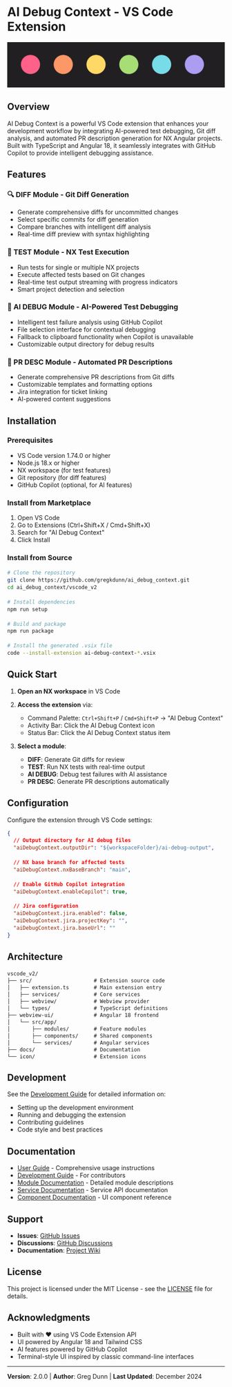 # AI Debug Context - VS Code Extension

![AI Debug Context](icon/icon.png)

## Overview

AI Debug Context is a powerful VS Code extension that enhances your development workflow by integrating AI-powered test debugging, Git diff analysis, and automated PR description generation for NX Angular projects. Built with TypeScript and Angular 18, it seamlessly integrates with GitHub Copilot to provide intelligent debugging assistance.

## Features

### 🔍 DIFF Module - Git Diff Generation
- Generate comprehensive diffs for uncommitted changes
- Select specific commits for diff generation
- Compare branches with intelligent diff analysis
- Real-time diff preview with syntax highlighting

### 🧪 TEST Module - NX Test Execution
- Run tests for single or multiple NX projects
- Execute affected tests based on Git changes
- Real-time test output streaming with progress indicators
- Smart project detection and selection

### 🤖 AI DEBUG Module - AI-Powered Test Debugging
- Intelligent test failure analysis using GitHub Copilot
- File selection interface for contextual debugging
- Fallback to clipboard functionality when Copilot is unavailable
- Customizable output directory for debug results

### 📝 PR DESC Module - Automated PR Descriptions
- Generate comprehensive PR descriptions from Git diffs
- Customizable templates and formatting options
- Jira integration for ticket linking
- AI-powered content suggestions

## Installation

### Prerequisites
- VS Code version 1.74.0 or higher
- Node.js 18.x or higher
- NX workspace (for test features)
- Git repository (for diff features)
- GitHub Copilot (optional, for AI features)

### Install from Marketplace
1. Open VS Code
2. Go to Extensions (Ctrl+Shift+X / Cmd+Shift+X)
3. Search for "AI Debug Context"
4. Click Install

### Install from Source
```bash
# Clone the repository
git clone https://github.com/gregkdunn/ai_debug_context.git
cd ai_debug_context/vscode_v2

# Install dependencies
npm run setup

# Build and package
npm run package

# Install the generated .vsix file
code --install-extension ai-debug-context-*.vsix
```

## Quick Start

1. **Open an NX workspace** in VS Code
2. **Access the extension** via:
   - Command Palette: `Ctrl+Shift+P` / `Cmd+Shift+P` → "AI Debug Context"
   - Activity Bar: Click the AI Debug Context icon
   - Status Bar: Click the AI Debug Context status item

3. **Select a module**:
   - **DIFF**: Generate Git diffs for review
   - **TEST**: Run NX tests with real-time output
   - **AI DEBUG**: Debug test failures with AI assistance
   - **PR DESC**: Generate PR descriptions automatically

## Configuration

Configure the extension through VS Code settings:

```json
{
  // Output directory for AI debug files
  "aiDebugContext.outputDir": "${workspaceFolder}/ai-debug-output",
  
  // NX base branch for affected tests
  "aiDebugContext.nxBaseBranch": "main",
  
  // Enable GitHub Copilot integration
  "aiDebugContext.enableCopilot": true,
  
  // Jira configuration
  "aiDebugContext.jira.enabled": false,
  "aiDebugContext.jira.projectKey": "",
  "aiDebugContext.jira.baseUrl": ""
}
```

## Architecture

```
vscode_v2/
├── src/                    # Extension source code
│   ├── extension.ts        # Main extension entry
│   ├── services/           # Core services
│   ├── webview/            # Webview provider
│   └── types/              # TypeScript definitions
├── webview-ui/             # Angular 18 frontend
│   └── src/app/
│       ├── modules/        # Feature modules
│       ├── components/     # Shared components
│       └── services/       # Angular services
├── docs/                   # Documentation
└── icon/                   # Extension icons
```

## Development

See the [Development Guide](docs/DEVELOPMENT_GUIDE.md) for detailed information on:
- Setting up the development environment
- Running and debugging the extension
- Contributing guidelines
- Code style and best practices

## Documentation

- [User Guide](docs/USER_GUIDE.md) - Comprehensive usage instructions
- [Development Guide](docs/DEVELOPMENT_GUIDE.md) - For contributors
- [Module Documentation](docs/MODULES.md) - Detailed module descriptions
- [Service Documentation](docs/SERVICES.md) - Service API documentation
- [Component Documentation](docs/COMPONENTS.md) - UI component reference

## Support

- **Issues**: [GitHub Issues](https://github.com/gregkdunn/ai_debug_context/issues)
- **Discussions**: [GitHub Discussions](https://github.com/gregkdunn/ai_debug_context/discussions)
- **Documentation**: [Project Wiki](https://github.com/gregkdunn/ai_debug_context/wiki)

## License

This project is licensed under the MIT License - see the [LICENSE](LICENSE) file for details.

## Acknowledgments

- Built with ❤️ using VS Code Extension API
- UI powered by Angular 18 and Tailwind CSS
- AI features powered by GitHub Copilot
- Terminal-style UI inspired by classic command-line interfaces

---

**Version**: 2.0.0 | **Author**: Greg Dunn | **Last Updated**: December 2024